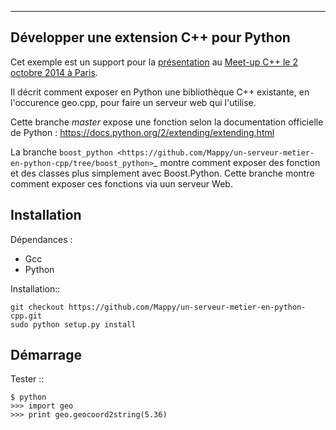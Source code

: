 ----------------------------------------
Développer une extension C++ pour Python
----------------------------------------

Cet exemple est un support pour la [présentation](prez.md) au [Meet-up C++ le 2 octobre 2014 à Paris](http://www.meetup.com/User-Group-Cpp-Francophone/events/181945092/). 

Il décrit comment exposer en Python une bibliothèque C++ existante, en l'occurence geo.cpp, pour faire un serveur web qui l'utilise.

Cette branche *master* expose une fonction selon la documentation officielle de Python : https://docs.python.org/2/extending/extending.html

La branche `boost_python <https://github.com/Mappy/un-serveur-metier-en-python-cpp/tree/boost_python>`_ montre comment exposer des fonction et des classes plus simplement avec Boost.Python. Cette branche montre comment exposer ces fonctions via uun serveur Web.

Installation
------------
Dépendances :

* Gcc
* Python

Installation::

    git checkout https://github.com/Mappy/un-serveur-metier-en-python-cpp.git
    sudo python setup.py install


Démarrage
---------
Tester ::

    $ python
    >>> import geo
    >>> print geo.geocoord2string(5.36)

